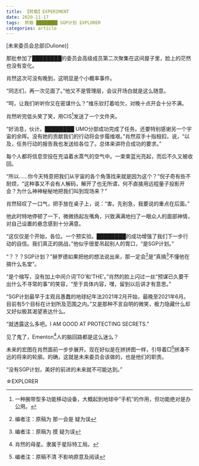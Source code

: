 ```yaml
---
title: 【转载】EXPERIMENT
date: 2020-11-17
tags:  转载 ████████ SGP计划 EXPLORER
categories: article
---
```


[未来委员会总部(Dulione)]

那批参加了████████的委员会高级成员第二次聚集在这间屋子里，脸上的茫然也没有变化。

肖然这次可没有晚到，这明显是个小概率事件。

“同志们，再一次见面了。”他又不是管理层，会议开场白就是这么随意。

“呵，让我们听听你又在密谋什么？”维乐钦打着哈欠，对晚十点开会十分不满。

肖然听完低头笑了笑，用CIS[^1]发送了一个文件夹。

“好消息，伙计。████████ UMO分部成功完成了任务。还要特别感谢另一个宇宙的余晖。没有她的贡献我们的行动将会步履维艰。”肖然双手十指相扣，说，“以及，任务行动的报告我也发送给各位了。总体来讲符合成功的要求。”

每个人都将信息空投在充溢着水蒸气的空气中。一束束蓝光亮起，而后不久又被收回。

“所以……你今天特意把我们从宇宙的各个角落找来就是因为这个？”倪子奇有些不耐烦，“这种事又不会有人解码，解开了也无所谓，何不直接用远程量子投影开会？为什么神神秘秘地把我们叫到现场来？”

肖然轻叹了一口气，把手放在桌子上，说：“害。先别急，我要说的重点在后面。”

他此时特地停顿了一下，微微扬起左嘴角，兴致满满地扫了一眼众人的面部神情，对自己设置的悬念感到十分满意。

“这仅仅是个开始，各位。一个预实验。████████的成功增强了我们下一步行动的自信。我们真正的挑战，”他似乎很爱吊起别人的胃口，“是SGP计划。”

“？？？SGP计划？”赫罗德如果把他的想法说出来，那一定会[^editor1]是“真搞[^editor2]不懂他在搞什么名堂”。

“是个缩写，没有加上中间介词‘TO’和‘THE’。”肖然的脸上闪过一丝“预谋已久要干出什么不寻常的事”的笑容，“至于具体内容，嘿，留到以后讲才有意思。”

“SGP计划最早于主观且愚蠢的地球纪年法2021年2月开始，最晚至2021年6月。目前有5个目标在计划所及范围之内。”又是那种不言自明的微笑，极力隐藏什么却又好似极其渴望表达什么。

“就透露这么多吧。I AM GOOD AT PROTECTING SECRETS.”

见了鬼了，Ementon[^2]人的脑回路都是这么迷么？



未来的宏图在肖然面前一步步展开。现在好似是在拼拼图一样，引导着□[^editor3]拼凑不远的将来的轮廓。的确，这就是未来委员会该做的，也是他们的职责。

“没有SGP计划，美好的前进的未来就不可能达到。”



☆EXPLORER

[^1]: 一种腕带型多功能移动设备，大概起到地球中“手机”的作用，但功能绝对是办公用。

[^editor1]: 编者注：原稿为 那一会是 疑为误

[^editor2]: 编者注：原稿为 摸 疑为误

[^2]: 肖然的母星。隶属于星际特工局。

[^editor3]: 编者注：原稿不清 不影响原意及阅读


